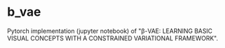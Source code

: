 # b_vae

Pytorch implementation (jupyter notebook) of "β-VAE: LEARNING BASIC VISUAL CONCEPTS WITH A CONSTRAINED VARIATIONAL FRAMEWORK".


